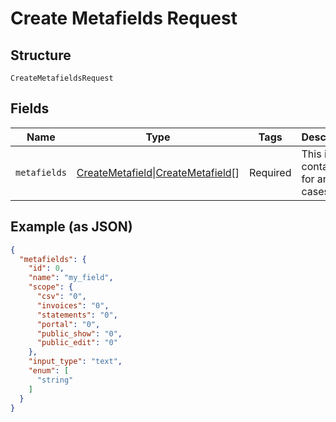 
# Create Metafields Request

## Structure

`CreateMetafieldsRequest`

## Fields

| Name | Type | Tags | Description | Getter | Setter |
|  --- | --- | --- | --- | --- | --- |
| `metafields` | [CreateMetafield](../../doc/models/create-metafield.md)\|[CreateMetafield](../../doc/models/create-metafield.md)[] | Required | This is a container for any-of cases. | getMetafields(): | setMetafields( metafields): void |

## Example (as JSON)

```json
{
  "metafields": {
    "id": 0,
    "name": "my_field",
    "scope": {
      "csv": "0",
      "invoices": "0",
      "statements": "0",
      "portal": "0",
      "public_show": "0",
      "public_edit": "0"
    },
    "input_type": "text",
    "enum": [
      "string"
    ]
  }
}
```

